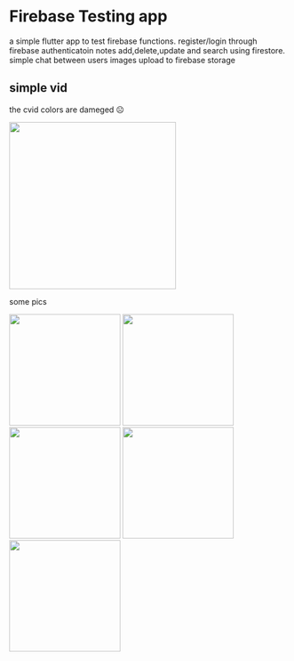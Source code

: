# Firebase Testing app

a simple flutter app to test firebase functions.
register/login through firebase authenticatoin
notes add,delete,update and search using firestore.
simple chat between users
images upload to firebase storage 


## simple vid    
the cvid colors are dameged ☹️
<p float="left">

<img src= "https://github.com/Ammourie/Firebase-Testing/assets/59035839/5488fd3f-fd38-4191-9d86-9ac09b6d2c0f" width="300" />
</p>

some pics 
<p float="left">
<img src= "https://github.com/Ammourie/Firebase-Testing/assets/59035839/ba32cea7-31a5-4c19-aa42-0686fed4e1db" width="200" />
<img src= "https://github.com/Ammourie/Firebase-Testing/assets/59035839/b967fbf8-71d7-4cce-8c91-c50f39c10e58" width="200" />
<img src= "https://github.com/Ammourie/Firebase-Testing/assets/59035839/87257eff-20c1-4838-831b-93dbc1709d74" width="200" />
<img src= "https://github.com/Ammourie/Firebase-Testing/assets/59035839/14a99527-5d9e-465c-a9bc-012df008006d" width="200" />
<img src= "https://github.com/Ammourie/Firebase-Testing/assets/59035839/9ff08a9d-f2ed-4b4f-ae75-3ff430ed5c8c" width="200" />
</p>






                                  
                                                                                                                                                                                                                                   
                                                                                            
